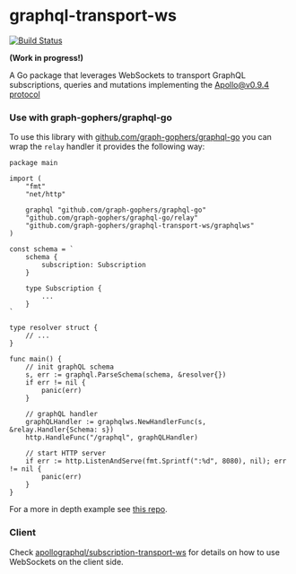 # graphql-transport-ws
[![Build Status](https://travis-ci.org/graph-gophers/graphql-transport-ws.svg?branch=master)](https://travis-ci.org/graph-gophers/graphql-transport-ws)

**(Work in progress!)**

A Go package that leverages WebSockets to transport GraphQL subscriptions, queries and mutations implementing the [Apollo@v0.9.4 protocol](https://github.com/apollographql/subscriptions-transport-ws/blob/v0.9.4/PROTOCOL.md)

### Use with graph-gophers/graphql-go

To use this library with [github.com/graph-gophers/graphql-go](https://github.com/graph-gophers/graphql-go) you can wrap the `relay` handler it provides the following way:

```
package main

import (
	"fmt"
	"net/http"

	graphql "github.com/graph-gophers/graphql-go"
	"github.com/graph-gophers/graphql-go/relay"
	"github.com/graph-gophers/graphql-transport-ws/graphqlws"
)

const schema = `
	schema {
		subscription: Subscription
	}

	type Subscription {
		...
	}
`

type resolver struct {
	// ...
}

func main() {
	// init graphQL schema
	s, err := graphql.ParseSchema(schema, &resolver{})
	if err != nil {
		panic(err)
	}

	// graphQL handler
	graphQLHandler := graphqlws.NewHandlerFunc(s, &relay.Handler{Schema: s})
	http.HandleFunc("/graphql", graphQLHandler)

	// start HTTP server
	if err := http.ListenAndServe(fmt.Sprintf(":%d", 8080), nil); err != nil {
		panic(err)
	}
}
```

For a more in depth example see [this repo](https://github.com/matiasanaya/go-graphql-subscription-example).

### Client

Check [apollographql/subscription-transport-ws](https://github.com/apollographql/subscriptions-transport-ws) for details on how to use WebSockets on the client side.
